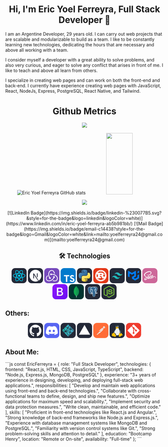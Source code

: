 <h1 align="center">Hi, I'm Eric Yoel Ferreyra, Full Stack Developer 👋</h1>

I am an Argentine Developer, 29 years old. I can carry out web projects that are scalable and modularizable to build as a team. I like to be constantly learning new technologies, dedicating the hours that are necessary and above all working with a team.

I consider myself a developer with a great ability to solve problems, and also very curious, and eager to solve any conflict that arises in front of me. I like to teach and above all learn from others.

I specialize in creating web pages and can work on both the front-end and back-end. I currently have experience creating web pages with JavaScript, React, NodeJs, Express, PostgreSQL, React Native, and Tailwind.

<h1 align="center">Github Metrics </h1>
<p align="center">
  <img width="725em" src="https://github-profile-summary-cards.vercel.app/api/cards/profile-details?username=YoelFerreyra&theme=github_dark" />
</p>

<div align="center">  
  <img width="49%" height="195px" src="https://github-readme-stats.vercel.app/api?username=YoelFerreyra&show_icons=true&count_private=true&hide_border=true&title_color=02D9F7FF&icon_color=02D9F7FF&text_color=c9d1d9&bg_color=0d1117" alt="Eric Yoel Ferreyra GitHub stats" /> 
  <img width="41%" height="195px" src="https://github-readme-stats.vercel.app/api/top-langs/?username=YoelFerreyra&layout=compact&hide_border=true&title_color=02D9F7FF&text_color=02D9F7FF&bg_color=0d1117" />
</div>

<p align="center">
  <img src="https://github-readme-streak-stats.herokuapp.com?user=YoelFerreyra&theme=tokyonight_duo&hide_border=true" />
</p>

<div align="center">
  [![LinkedIn Badge](https://img.shields.io/badge/linkedin-%230077B5.svg?&style=for-the-badge&logo=linkedin&logoColor=white)](https://www.linkedin.com/in/eric-yoel-ferreyra-ab5b981bb/)
  [![Mail Badge](https://img.shields.io/badge/email-c14438?style=for-the-badge&logo=Gmail&logoColor=white&link=mailto:yoelferreyra24@gmail.com)](mailto:yoelferreyra24@gmail.com)
</div>

<h2 align="center">🛠 Technologies</h2>
<p align="center">
  <img src="https://github.com/tandpfun/skill-icons/blob/main/icons/React-Dark.svg" width="48" title="React.js">
  <img src="https://github.com/tandpfun/skill-icons/blob/main/icons/NextJS-Dark.svg" width="48" title="Next.js">
  <img src="https://github.com/tandpfun/skill-icons/blob/main/icons/Redux.svg" width="48" title="Redux">
  <img src="https://github.com/tandpfun/skill-icons/blob/main/icons/TypeScript.svg" width="48" title="TypeScript">
  <img src="https://github.com/tandpfun/skill-icons/blob/main/icons/Python-Dark.svg" width="48" title="Python">
  <img src="https://github.com/tandpfun/skill-icons/blob/main/icons/Rust.svg" width="48" title="Rust">
  <img src="https://github.com/tandpfun/skill-icons/blob/main/icons/TailwindCSS-Dark.svg" width="48" title="TailwindCSS">
  <img src="https://github.com/tandpfun/skill-icons/blob/main/icons/MaterialUI-Dark.svg" width="48" title="MUI">
  <img src="https://github.com/tandpfun/skill-icons/blob/main/icons/Sass.svg" width="48" title="Sass">
  <img src="https://github.com/tandpfun/skill-icons/blob/main/icons/Bootstrap.svg" width="48" title="Bootstrap">
  <img src="https://github.com/tandpfun/skill-icons/blob/main/icons/MongoDB.svg" width="48" title="MongoDB">
  <img src="https://github.com/tandpfun/skill-icons/blob/main/icons/PostgreSQL-Dark.svg" width="48" title="PostgreSQL">
  <img src="https://github.com/tandpfun/skill-icons/blob/main/icons/NodeJS-Dark.svg" width="48" title="Node.js">
</p>

<h2>Others:</h2>
<div align="center">
  <img src="https://github.com/tandpfun/skill-icons/blob/main/icons/Github-Dark.svg" width="48" title="GitHub">
  <img src="https://github.com/tandpfun/skill-icons/blob/main/icons/Discord.svg" width="48" title="Discord">
  <img src="https://github.com/tandpfun/skill-icons/blob/main/icons/Netlify-Dark.svg" width="48" title="Netlify">
  <img src="https://github.com/tandpfun/skill-icons/blob/main/icons/Vercel-Dark.svg" width="48" title="Vercel">
  <img src="https://github.com/tandpfun/skill-icons/blob/main/icons/Postman.svg" width="48" title="Postman">
  <img src="https://github.com/tandpfun/skill-icons/blob/main/icons/Linux-Dark.svg" width="48" title="Linux">
  <img src="https://github.com/tandpfun/skill-icons/blob/main/icons/Git.svg" width="48" title="Git">
</div>

<h2>About Me:</h2>
<div align="left">
```js
const EricFerreyra = {
  role: "Full Stack Developer",
  technologies: {
    frontend: "React.js, HTML, CSS, JavaScript, TypeScript",
    backend: "Node.js, Express.js, MongoDB, PostgreSQL"
  },
  experience: "3+ years of experience in designing, developing, and deploying full-stack web applications.",
  responsibilities: [
    "Develop and maintain web applications using front-end and back-end technologies.",
    "Collaborate with cross-functional teams to define, design, and ship new features.",
    "Optimize applications for maximum speed and scalability.",
    "Implement security and data protection measures.",
    "Write clean, maintainable, and efficient code."
  ],
  skills: [
    "Proficient in front-end technologies like React.js and Angular.",
    "Strong knowledge of back-end frameworks like Node.js and Express.js.",
    "Experience with database management systems like MongoDB and PostgreSQL.",
    "Familiarity with version control systems like Git.",
    "Strong problem-solving skills and attention to detail."
  ],
  education: "Bootcamp Henry",
  location: "Remote or On-site",
  availability: "Full-time"
};
```
</div>
